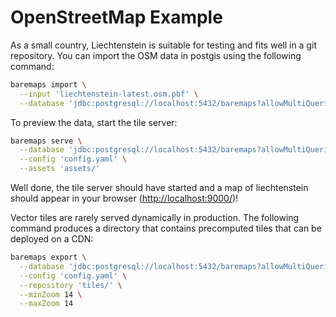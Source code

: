 # OpenStreetMap Example

As a small country, Liechtenstein is suitable for testing and fits well in a git repository. 
You can import the OSM data in postgis using the following command:

```bash
baremaps import \
  --input 'liechtenstein-latest.osm.pbf' \
  --database 'jdbc:postgresql://localhost:5432/baremaps?allowMultiQueries=true&user=baremaps&password=baremaps'
```

To preview the data, start the tile server:

```bash
baremaps serve \
  --database 'jdbc:postgresql://localhost:5432/baremaps?allowMultiQueries=true&user=baremaps&password=baremaps' \
  --config 'config.yaml' \
  --assets 'assets/'
```

Well done, the tile server should have started and a map of liechtenstein should appear in your browser ([http://localhost:9000/](http://localhost:9000/))!

Vector tiles are rarely served dynamically in production. The following command produces a directory that contains precomputed tiles that can be deployed on a CDN:

```bash
baremaps export \
  --database 'jdbc:postgresql://localhost:5432/baremaps?allowMultiQueries=true&user=baremaps&password=baremaps' \
  --config 'config.yaml' \
  --repository 'tiles/' \
  --minZoom 14 \
  --maxZoom 14
```